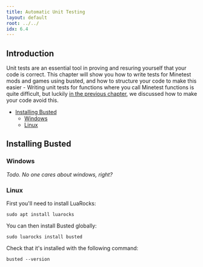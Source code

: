 ```yaml
---
title: Automatic Unit Testing
layout: default
root: ../../
idx: 6.4
---
```


## Introduction

Unit tests are an essential tool in proving and resuring yourself that your code
is correct. This chapter will show you how to write tests for Minetest mods and
games using busted, and how to structure your code to make this easier - Writing
unit tests for functions where you call Minetest functions is quite difficult,
but luckily [in the previous chapter](mvc.html), we discussed how to make your
code avoid this.

* [Installing Busted](#installing-busted)
    * [Windows](#windows)
    * [Linux](#linux)


## Installing Busted

### Windows

*Todo. No one cares about windows, right?*

### Linux

First you'll need to install LuaRocks:

    sudo apt install luarocks

You can then install Busted globally:

    sudo luarocks install busted

Check that it's installed with the following command:

    busted --version
